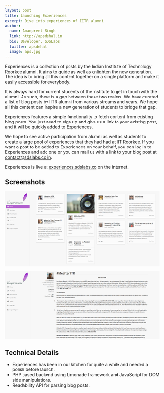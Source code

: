 ```yaml
---
layout: post
title: Launching Experiences
excerpt: Dive into experiences of IITR alumni
author:
  name: Amanpreet Singh
  link: http://apsdehal.in
  bio: Developer, SDSLabs
  twitter: apsdehal
  image: aps.jpg
---
```


Experiences is a collection of posts by the Indian Institute of Technology Roorkee alumni. It aims to guide as well as enlighten the new generation. The idea is to bring all this content together on a single platform and make it easily accessible for everybody.

It is always hard for current students of the institute to get in touch with the alumni. As such, there is a gap between these two realms. We have curated a list of blog posts by IITR alumni from various streams and years. We hope all this content can inspire a new generation of students to bridge that gap.

Experiences features a simple functionality to fetch content from existing blog posts. You just need to sign up and give us a link to your existing post, and it will be quickly added to Experiences.

We hope to see active participation from alumni as well as students to create a large pool of experiences that they had had at IIT Roorkee. If you want a post to be added to Experiences on your behalf, you can log in to Experiences and add one or you can mail us with a link to your blog post at contact@sdslabs.co.in.

Experiences is live at [experiences.sdslabs.co](http://experiences.sdslabs.co) on the internet.

## Screenshots

![Homepage](/images/posts/launching-experiences/homepage.png)

![Example Post](/images/posts/launching-experiences/example_post.png)

## Technical Details
- Experiences has been in our kitchen for quite a while and needed a polish before launch.
- PHP based backend using Limonade framework and JavaScript for DOM side manipulations.
- Readability API for parsing blog posts.
